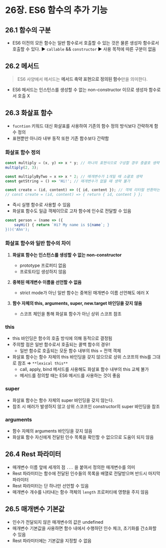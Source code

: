 # 26장. ES6 함수의 추가 기능

## 26.1 함수의 구분

- ES6 이전의 모든 함수는 일반 함수로서 호출할 수 있는 것은 물론 생성자 함수로서 호출할 수 있다. ▶️ `callable` && `constructor` ▶️ 사용 목적에 따른 구분이 없음


## 26.2 메서드

> ES6 사양에서 메서드는 **메서드 축약 표현으로 정의된 함수**만을 의미한다.

- ES6 메서드는 인스턴스를 생성할 수 없는 non-constructor 이므로 생성자 함수로서 호출 X


## 26.3 화살표 함수

- `fucntion` 키워드 대신 화살표를 사용하여 기존의 함수 정의 방식보다 간략하게 함수 정의
- 표현뿐만 아니라 내부 동작 또한 기존 함수보다 간략함

### 화살표 함수 정의

```jsx
const multiply = (x, y) => x * y; // 하나의 표현식으로 구성할 경우 중괄호 생략
multiply(2, 3);

const multiplyByTwo = x => x * 2; // 매개변수가 1개일 때 소괄호 생략
const getString = () => 'Hi!'; // 매개변수가 없을 때 생략 불가

const create = (id, content) => ({ id, content }); // 객체 리터럴 반환하는 경우 소괄호로 감싸주어야 함
// const create = (id, content) => { return { id, content } };
```

- 즉시 실행 함수로 사용할 수 있음
- 화살표 함수도 일급 객체이므로 고차 함수에 인수로 전달할 수 있음

```jsx
const person = (name => ({
	sayHi() { return `Hi? My name is ${name`; }
}))('Ahn');
```

### 화살표 함수와 일반 함수의 차이

1. **화살표 함수는 인스턴스를 생성할 수 없는 non-constructor**
    - prototype 프로퍼티 없음
    - 프로토타입 생성하지 않음

2. **중복된 매개변수 이름을 선언할 수 없음**
    - strict mode가 아닌 일반 함수는 중복된 매개변수 이름 선언해도 에러 X

3. **함수 자체의 this, arguments, super, new.target 바인딩을 갖지 않음**
    - 스코프 체인을 통해 화살표 함수가 아닌 상위 스코프 참조

### this

- this 바인딩은 함수의 호출 방식에 의해 동적으로 결정됨
- 주의할 점은 일반 함수로서 호출되는 콜백 함수의 경우!
    - 일반 함수로 호출되는 모둔 함수 내부의 this = 전역 객체
- 화살표 함수는 함수 자체의 this 바인딩을 갖지 않으므로 상위 스코프의 this를 그대로 참조
⇒ `**lexical this**`
    - call, apply, bind 메서드를 사용해도 화살표 함수 내부의 this 교체 불가
    - 메서드를 정의할 때는 ES6 메서드를 사용하는 것이 좋음

### super

- 화살표 함수는 함수 자체의 super 바인딩을 갖지 않는다.
- 참조 시 에러가 발생하지 않고 상위 스코프인 constructor의 super 바인딩을 참조

### arguments

- 함수 자체의 arguments 바인딩을 갖지 않음
- 화살표 함수 자신에게 전달된 인수 목록을 확인할 수 없으므로 도움이 되지 않음

## 26.4 Rest 파라미터

- 매개변수 이름 앞에 세개의 점 `...` 을 붙여서 정의한 매개변수를 의미
- Rest 파라미터는 함수에 전달된 인수들의 목록을 배열로 전달받으며 반드시 마지막 파라미터
- Rest 파라미터는 단 하나만 선언할 수 있음
- 매개변수 개수를 나타내는 함수 객체의 `length` 프로퍼티에 영향을 주지 않음

## 26.5 매개변수 기본값

- 인수가 전달되지 않은 매개변수의 값은 undefined
- 매개변수 기본값을 사용하면 함수 내에서 수행하던 인수 체크, 초기화를 간소화할 수 있음
- Rest 파라미터에는 기본값을 지정할 수 없음